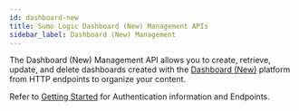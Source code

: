 ```yaml
---
id: dashboard-new
title: Sumo Logic Dashboard (New) Management APIs
sidebar_label: Dashboard (New) Management
---
```


The Dashboard (New) Management API allows you to create, retrieve, update, and delete dashboards created with the [Dashboard (New)](https://help.sumologic.com/Visualizations-and-Alerts/Dashboard_(New)) platform from HTTP endpoints to organize your content.


Refer to [Getting Started](docs/api/index.md) for Authentication information and Endpoints.
